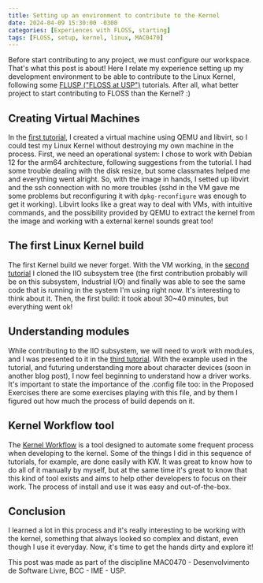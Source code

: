 ```yaml
---
title: Setting up an environment to contribute to the Kernel
date: 2024-04-09 15:30:00 -0300
categories: [Experiences with FLOSS, starting]
tags: [FLOSS, setup, kernel, linux, MAC0470]
---
```


Before start contributing to any project, we must configure our workspace. That's what this post is about! Here I relate my experience setting up my development environment to be able to contribute to the Linux Kernel, following some [FLUSP ("FLOSS at USP")](https://flusp.ime.usp.br/) tutorials. After all, what better project to start contributing to FLOSS than the Kernel? :)

## Creating Virtual Machines

In the [first tutorial](https://flusp.ime.usp.br/kernel/qemu-libvirt-setup/), I created a virtual machine using QEMU and libvirt, so I could test my Linux Kernel without destroying my own machine in the process. First, we need an operational system: I chose to work with Debian 12 for the arm64 architecture, following suggestions from the tutorial. I had some trouble dealing with the disk resize, but some classmates helped me and everything went alright. So, with the image in hands, I setted up libvirt and the ssh connection with no more troubles (sshd in the VM gave me some problems but reconfiguring it with `dpkg-reconfigure` was enough to get it working). Libvirt looks like a great way to deal with VMs, with intuitive commands, and the possibility provided by QEMU to extract the kernel from the image and working with a external kernel sounds great too!

## The first Linux Kernel build

The first Kernel build we never forget. With the VM working, in the [second tutorial](https://flusp.ime.usp.br/kernel/build-linux-for-arm/) I cloned the IIO subsystem tree (the first contribution probably will be on this subsystem, Industrial I/O) and finally was able to see the same code that is running in the system I'm using right now. It's interesting to think about it. Then, the first build: it took about 30~40 minutes, but everything went ok!

## Understanding modules

While contributing to the IIO subsystem, we will need to work with modules, and I was presented to it in the [third tutorial](https://flusp.ime.usp.br/kernel/modules-intro/). With the example used in the tutorial, and futuring understanding more about character devices (soon in another blog post), I now feel beginning to understand how a driver works. It's important to state the importance of the .config file too: in the Proposed Exercises there are some exercises playing with this file, and by them I figured out how much the process of build depends on it.

## Kernel Workflow tool

The [Kernel Workflow](https://kworkflow.org/) is a tool designed to automate some frequent process when developing to the kernel. Some of the things I did in this sequence of tutorials, for example, are done easily with KW. It was great to know how to do all of it manually by myself, but at the same time it's great to know that this kind of tool exists and aims to help other developers to focus on their work. The process of install and use it was easy and out-of-the-box.

## Conclusion

I learned a lot in this process and it's really interesting to be working with the kernel, something that always looked so complex and distant, even though I use it everyday. Now, it's time to get the hands dirty and explore it!

This post was made as part of the discipline MAC0470 - Desenvolvimento de Software Livre, BCC - IME - USP.


